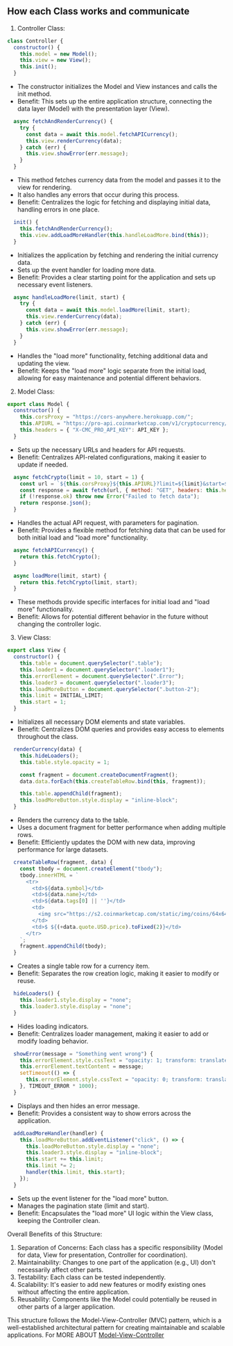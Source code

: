 ## How each Class works and communicate
1. Controller Class:

```javascript
class Controller {
  constructor() {
    this.model = new Model();
    this.view = new View();
    this.init();
  }
```

- The constructor initializes the Model and View instances and calls the init method.
- Benefit: This sets up the entire application structure, connecting the data layer (Model) with the presentation layer (View).

```javascript
  async fetchAndRenderCurrency() {
    try {
      const data = await this.model.fetchAPICurrency();
      this.view.renderCurrency(data);
    } catch (err) {
      this.view.showError(err.message);
    }
  }
```

- This method fetches currency data from the model and passes it to the view for rendering.
- It also handles any errors that occur during this process.
- Benefit: Centralizes the logic for fetching and displaying initial data, handling errors in one place.

```javascript
  init() {
    this.fetchAndRenderCurrency();
    this.view.addLoadMoreHandler(this.handleLoadMore.bind(this));
  }
```

- Initializes the application by fetching and rendering the initial currency data.
- Sets up the event handler for loading more data.
- Benefit: Provides a clear starting point for the application and sets up necessary event listeners.

```javascript
  async handleLoadMore(limit, start) {
    try {
      const data = await this.model.loadMore(limit, start);
      this.view.renderCurrency(data);
    } catch (err) {
      this.view.showError(err.message);
    }
  }
```

- Handles the "load more" functionality, fetching additional data and updating the view.
- Benefit: Keeps the "load more" logic separate from the initial load, allowing for easy maintenance and potential different behaviors.

2. Model Class:

```javascript
export class Model {
  constructor() {
    this.corsProxy = "https://cors-anywhere.herokuapp.com/";
    this.APIURL = "https://pro-api.coinmarketcap.com/v1/cryptocurrency/listings/latest";
    this.headers = { "X-CMC_PRO_API_KEY": API_KEY };
  }
```

- Sets up the necessary URLs and headers for API requests.
- Benefit: Centralizes API-related configurations, making it easier to update if needed.

```javascript
  async fetchCrypto(limit = 10, start = 1) {
    const url = `${this.corsProxy}${this.APIURL}?limit=${limit}&start=${start}`;
    const response = await fetch(url, { method: "GET", headers: this.headers });
    if (!response.ok) throw new Error("Failed to fetch data");
    return response.json();
  }
```

- Handles the actual API request, with parameters for pagination.
- Benefit: Provides a flexible method for fetching data that can be used for both initial load and "load more" functionality.

```javascript
  async fetchAPICurrency() {
    return this.fetchCrypto();
  }

  async loadMore(limit, start) {
    return this.fetchCrypto(limit, start);
  }
```

- These methods provide specific interfaces for initial load and "load more" functionality.
- Benefit: Allows for potential different behavior in the future without changing the controller logic.

3. View Class:

```javascript
export class View {
  constructor() {
    this.table = document.querySelector(".table");
    this.loader1 = document.querySelector(".loader1");
    this.errorElement = document.querySelector(".Error");
    this.loader3 = document.querySelector(".loader3");
    this.loadMoreButton = document.querySelector(".button-2");
    this.limit = INITIAL_LIMIT;
    this.start = 1;
  }
```

- Initializes all necessary DOM elements and state variables.
- Benefit: Centralizes DOM queries and provides easy access to elements throughout the class.

```javascript
  renderCurrency(data) {
    this.hideLoaders();
    this.table.style.opacity = 1;

    const fragment = document.createDocumentFragment();
    data.data.forEach(this.createTableRow.bind(this, fragment));

    this.table.appendChild(fragment);
    this.loadMoreButton.style.display = "inline-block";
  }
```

- Renders the currency data to the table.
- Uses a document fragment for better performance when adding multiple rows.
- Benefit: Efficiently updates the DOM with new data, improving performance for large datasets.

```javascript
  createTableRow(fragment, data) {
    const tbody = document.createElement("tbody");
    tbody.innerHTML = `
      <tr>
        <td>${data.symbol}</td>
        <td>${data.name}</td>
        <td>${data.tags[0] || ''}</td>
        <td>
          <img src="https://s2.coinmarketcap.com/static/img/coins/64x64/${data.id}.png" alt="${data.name} logo" />
        </td>
        <td>$ ${(+data.quote.USD.price).toFixed(2)}</td>
      </tr>
    `;
    fragment.appendChild(tbody);
  }
```

- Creates a single table row for a currency item.
- Benefit: Separates the row creation logic, making it easier to modify or reuse.

```javascript
  hideLoaders() {
    this.loader1.style.display = "none";
    this.loader3.style.display = "none";
  }
```

- Hides loading indicators.
- Benefit: Centralizes loader management, making it easier to add or modify loading behavior.

```javascript
  showError(message = "Something went wrong") {
    this.errorElement.style.cssText = "opacity: 1; transform: translateY(0);";
    this.errorElement.textContent = message;
    setTimeout(() => {
      this.errorElement.style.cssText = "opacity: 0; transform: translateY(-300px);";
    }, TIMEOUT_ERROR * 1000);
  }
```

- Displays and then hides an error message.
- Benefit: Provides a consistent way to show errors across the application.

```javascript
  addLoadMoreHandler(handler) {
    this.loadMoreButton.addEventListener("click", () => {
      this.loadMoreButton.style.display = "none";
      this.loader3.style.display = "inline-block";
      this.start += this.limit;
      this.limit *= 2;
      handler(this.limit, this.start);
    });
  }
```

- Sets up the event listener for the "load more" button.
- Manages the pagination state (limit and start).
- Benefit: Encapsulates the "load more" UI logic within the View class, keeping the Controller clean.

Overall Benefits of this Structure:

1. Separation of Concerns: Each class has a specific responsibility (Model for data, View for presentation, Controller for coordination).
2. Maintainability: Changes to one part of the application (e.g., UI) don't necessarily affect other parts.
3. Testability: Each class can be tested independently.
4. Scalability: It's easier to add new features or modify existing ones without affecting the entire application.
5. Reusability: Components like the Model could potentially be reused in other parts of a larger application.

This structure follows the Model-View-Controller (MVC) pattern, which is a well-established architectural pattern for creating maintainable and scalable applications.
For MORE ABOUT [Model-View-Controller](https://github.com/chhetri123/CRYTOCURRENCY-LISTING-WEB-APPLICATION/blob/class_based/ReadmeMVC.md)
